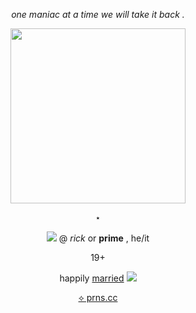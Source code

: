<p align="center"> <i>one maniac at a time we will take it back .</i></p>
<p align="center">
  <img src="https://files.catbox.moe/adozgj.gif" width="280" height="280"/></p>
 <p align="center"> ⋆</p>
<p align="center"><img src="https://files.catbox.moe/9p0zc3.gif"/> @ <i>rick</i> or <b>prime</b> , he/it</p>
<p align="center">19+ </p>
<p align="center">happily <u>married</u> <img src="https://files.catbox.moe/xoz7mw.png"/></p>
  <p align="center">  <a href="https://pronouns.cc/@prickcest">⟡ prns.cc</a> </p>
